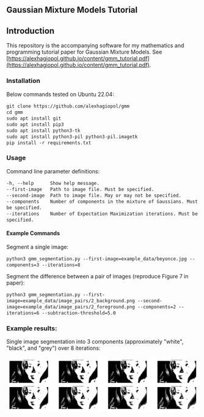 ## Gaussian Mixture Models Tutorial

## Introduction

This repository is the accompanying software for my mathematics and programming tutorial paper for Gaussian Mixture Models. See [https://alexhagiopol.github.io/content/gmm_tutorial.pdf](https://alexhagiopol.github.io/content/gmm_tutorial.pdf). 

### Installation
Below commands tested on Ubuntu 22.04: 

    git clone https://github.com/alexhagiopol/gmm
    cd gmm
    sudo apt install git
    sudo apt install pip3
    sudo apt install python3-tk
    sudo apt install python3-pil python3-pil.imagetk
    pip install -r requirements.txt

### Usage
Command line parameter definitions:

    -h, --help      Show help message.
    --first-image   Path to image file. Must be specified.
    --second-image  Path to image file. May or may not be specified.
    --components    Number of components in the mixture of Gaussians. Must be specified.
    --iterations    Number of Expectation Maximization iterations. Must be specified.

#### Example Commands
Segment a single image:

    python3 gmm_segmentation.py --first-image=example_data/beyonce.jpg --components=3 --iterations=8

Segment the difference between a pair of images (reproduce Figure 7 in paper):

    python3 gmm_segmentation.py --first-image=example_data/image_pairs/2_background.png --second-image=example_data/image_pairs/2_foreground.png --components=2 --iterations=6 --subtraction-threshold=5.0

### Example results:
Single image segmentation into 3 components (approximately "white", "black", and "grey") over 8 iterations:
    
![example_results](example_data/example_results.png)
